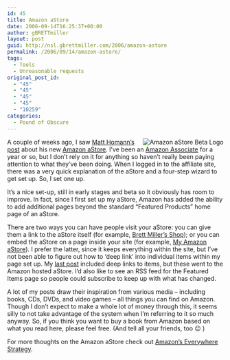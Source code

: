 ```yaml
---
id: 45
title: Amazon aStore
date: 2006-09-14T16:25:37+00:00
author: gBRETTmiller
layout: post
guid: http://nsl.gbrettmiller.com/2006/amazon-astore
permalink: /2006/09/14/amazon-astore/
tags:
  - Tools
  - Unreasonable requests
original_post_id:
  - "45"
  - "45"
  - "45"
  - "45"
  - "10259"
categories:
  - Pound of Obscure
---
```

<div>
  <img align="right" alt="Amazon aStore Beta Logo" title="Amazon aStore Beta Logo" src="https://i0.wp.com/images.amazon.com/images/G/01/associates/network/astore-beta-logo-announceme.gif?w=640" data-recalc-dims="1" />
</div>

A couple of weeks ago, I saw [Matt Homann&#8217;s post](http://thenonbillablehour.typepad.com/nonbillable_hour/2006/08/things_i_like.html "the [non]billable hour - Things I Like") about his new [Amazon aStore](http://astore.amazon.com/thenonbillaho-20 "Matthew Homann Recommends"). I&#8217;ve been an [Amazon Associate](http://affiliate-program.amazon.com/join/103-1330264-8183869?%5Fencoding=UTF8&tag=demostore-20&linkCode=sb1 "Amazon.com Associates") for a year or so, but I don&#8217;t rely on it for anything so haven&#8217;t really been paying attention to what they&#8217;ve been doing. When I logged in to the affiliate site, there was a very quick explanation of the aStore and a four-step wizard to get set up. So, I set one up.

It&#8217;s a nice set-up, still in early stages and beta so it obviously has room to improve. In fact, since I first set up my aStore, Amazon has added the ability to add additional pages beyond the standard &#8220;Featured Products&#8221; home page of an aStore.

There are two ways you can have people visit your aStore: you can give them a link to the aStore itself (for example, [Brett Miller&#8217;s Shop](http://astore.amazon.com/gbrettmiller-20 "Amazon aStore - Brett Miller's Shop")); or you can embed the aStore on a page inside your site (for example, [My Amazon aStore](http://nsl.gbrettmiller.com/my-amazon-astore/ "No Straight Lines - My Amazon aStore")). I prefer the latter, since it keeps everything within the site, but I&#8217;ve not been able to figure out how to &#8216;deep link&#8217; into individual items within my page set up. My [last post](http://nsl.gbrettmiller.com/2006/royal-society-archives "No Straight Lines - Complete archives of Royal Society available free through December") included deep links to items, but these went to the Amazon hosted aStore. I&#8217;d also like to see an RSS feed for the Featured Items page so people could subscribe to keep up with what has changed.

A lot of my posts draw their inspiration from various media &#8211; including books, CDs, DVDs, and video games &#8211; all things you can find on Amazon. Though I don&#8217;t expect to make a whole lot of money through this, it seems silly to not take advantage of the system when I&#8217;m referring to it so much anyway. So, if you think you want to buy a book from Amazon based on what you read here, please feel free. (And tell all your friends, too 😉 )

For more thoughts on the Amazon aStore check out [Amazon&#8217;s Everywhere Strategy](http://blogs.zdnet.com/Ratcliffe/?p=172 "ZDNet:  Rational Rants - Amazon's Everywhere Strategy").
